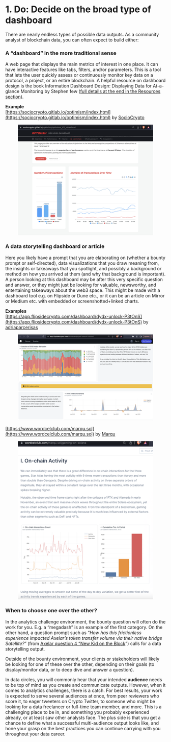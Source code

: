 # 1. Do: Decide on the broad type of dashboard

There are nearly endless types of possible data outputs. As a community analyst of blockchain data, you can often expect to build either:

### **A** “**dashboard” in the more traditional sense**

A web page that displays the main metrics of interest in one place. It can have interactive features like tabs, filters, and/or parameters. This is a tool that lets the user quickly assess or continuously monitor key data on a protocol, a project, or an entire blockchain. A helpful resource on dashboard design is the book Information Dashboard Design: Displaying Data for At-a-glance Monitoring by Stephen few ([full details at the end in the Resources section](../resources.md)).

**Example**\
[https://sociocrypto.gitlab.io/optimism/index.html](https://sociocrypto.gitlab.io/optimism/index.html) by [SocioCrypto](https://twitter.com/SocioCrypto)

<figure><img src="../../../.gitbook/assets/Screenshot_2023-02-24_at_1.15.59_PM (1).png" alt=""><figcaption></figcaption></figure>

### **A** **data storytelling dashboard or article**

Here you likely have a prompt that you are elaborating on (whether a bounty prompt or self-directed), data visualizations that you draw meaning from, the insights or takeaways that you spotlight, and possibly a background or method on how you arrived at them (and why that background is important). A person looking at this dashboard may be after this very specific question and answer, or they might just be looking for valuable, newsworthy, and entertaining takeaways about the web3 space. This might be made with a dashboard tool e.g. on Flipside or Dune etc., or it can be an article on Mirror or Medium etc. with embedded or screenshotted+linked charts.

**Examples**\
[https://app.flipsidecrypto.com/dashboard/dydx-unlock-P3tOnS](https://app.flipsidecrypto.com/dashboard/dydx-unlock-P3tOnS) by [adriaparcerisas](https://twitter.com/adriaparcerisas)

<figure><img src="../../../.gitbook/assets/Screenshot_2023-02-24_at_1.18.17_PM.png" alt=""><figcaption></figcaption></figure>

[https://www.wordcelclub.com/marqu.sol](https://www.wordcelclub.com/marqu.sol) by [Marqu](https://twitter.com/k2rbpz)

<figure><img src="../../../.gitbook/assets/Screenshot_2023-02-24_at_1.20.00_PM.png" alt=""><figcaption></figcaption></figure>

### **When to choose one over the other?**

In the analytics challenge environment, the bounty question will often do the work for you. E.g. a “megadash” is an example of the first category. On the other hand, a question prompt such as “_How has this frictionless experience impacted Axelar’s token transfer volume via their native bridge Satellite?_” (from [Axelar question 4 “New Kid on the Block](https://www.notion.so/Bounty-Programs-d4bac7f1908f412f8bf4ed349198e5fe)”) calls for a data storytelling output.

Outside of the bounty environment, your clients or stakeholders will likely be looking for one of these over the other, depending on their goals (to display/monitor data, or to deep dive and answer a question).

In data circles, you will commonly hear that your intended **audience** needs to be top of mind as you create and communicate outputs. However, when it comes to analytics challenges, there is a catch. For best results, your work is expected to serve several audiences at once, from peer reviewers who score it, to eager tweeters on Crypto Twitter, to someone who might be looking for a data freelancer or full-time team member, and more. This is a challenging place to be in, and something you probably experienced already, or at least saw other analysts face. The plus side is that you get a chance to define what a successful multi-audience output looks like, and hone your grasp on the best practices you can continue carrying with you throughout your data career.
